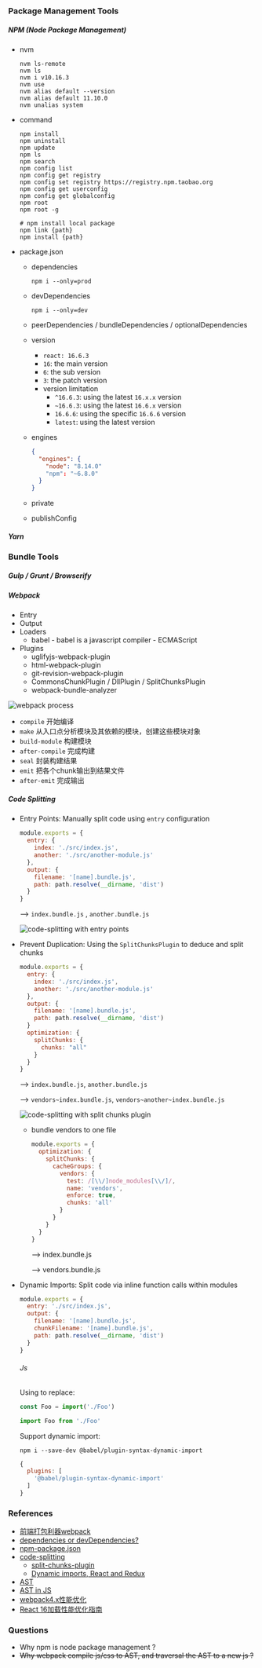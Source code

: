 

### Package Management Tools

##### NPM (Node Package Management)

- nvm

  ```shell
  nvm ls-remote
  nvm ls
  nvm i v10.16.3
  nvm use
  nvm alias default --version
  nvm alias default 11.10.0
  nvm unalias system
  ```

- command

  ```shell
  npm install
  npm uninstall
  npm update
  npm ls
  npm search
  npm config list
  npm config get registry
  npm config set registry https://registry.npm.taobao.org
  npm config get userconfig
  npm config get globalconfig
  npm root
  npm root -g
  
  # npm install local package
  npm link {path}
  npm install {path}
  ```

- package.json

  - dependencies

    ```shell
    npm i --only=prod
    ```

  - devDependencies

    ```shell
    npm i --only=dev
    ```

  - peerDependencies / bundleDependencies / optionalDependencies

  - version

    -  `react: 16.6.3`
      - `16`: the main version
      - `6`: the sub version
      - `3`: the patch version
    - version limitation
      - `^16.6.3`: using the latest `16.x.x` version
      - `~16.6.3`: using the latest `16.6.x` version
      - `16.6.6`: using the specific `16.6.6` version
      - `latest`: using the latest version

  - engines

    ```json
    {
      "engines": {
        "node": "8.14.0"
        "npm": "~6.8.0"
      }
    }
    ```

  - private

  - publishConfig

##### Yarn

### Bundle Tools

##### Gulp / Grunt / Browserify

##### Webpack

- Entry
- Output
- Loaders
  - babel - babel is a javascript compiler - ECMAScript
- Plugins
  - uglifyjs-webpack-plugin
  - html-webpack-plugin
  - git-revision-webpack-plugin
  - CommonsChunkPlugin / DllPlugin / SplitChunksPlugin 
  - webpack-bundle-analyzer

![webpack process](/Users/xinzhang/Downloads/webpack-process.png)

- `compile` 开始编译
- `make` 从入口点分析模块及其依赖的模块，创建这些模块对象
- `build-module` 构建模块
- `after-compile` 完成构建
- `seal` 封装构建结果
- `emit` 把各个chunk输出到结果文件
- `after-emit` 完成输出

##### Code Splitting

- Entry Points: Manually split code using `entry` configuration

  ```js
  module.exports = {
    entry: {
      index: './src/index.js',
      another: './src/another-module.js'
    },
    output: {
      filename: '[name].bundle.js',
      path: path.resolve(__dirname, 'dist')
    }
  }
  ```

  —> `index.bundle.js` , `another.bundle.js`

  ![code-splitting with entry points](images/CodeSplitting_EntryPoints.png)

- Prevent Duplication: Using the `SplitChunksPlugin` to deduce and split chunks

  ```js
  module.exports = {
    entry: {
      index: './src/index.js',
      another: './src/another-module.js'
    },
    output: {
      filename: '[name].bundle.js',
      path: path.resolve(__dirname, 'dist')
    }
    optimization: {
      splitChunks: {
        chunks: "all"
      }
    }
  }
  ```

  —> `index.bundle.js`, `another.bundle.js` 

  —> `vendors~index.bundle.js`, `vendors~another~index.bundle.js`

  ![code-splitting with split chunks plugin](/Users/xinzhang/Documents/code/doc/reading-notes/devops/images/CodeSplitting_SplitChunksPlugin.png)

  - bundle vendors to one file

    ```js
    module.exports = {
      optimization: {
        splitChunks: {
          cacheGroups: {
            vendors: {
              test: /[\\/]node_modules[\\/]/,
              name: 'vendors',
              enforce: true,
              chunks: 'all'
            }
          }
        }
      }
    }
    ```

    —> index.bundle.js

    —> vendors.bundle.js

- Dynamic Imports: Split code via inline function calls within modules

  ```js
  module.exports = {
  	entry: './src/index.js',
    output: {
      filename: '[name].bundle.js',
      chunkFilename: '[name].bundle.js',
      path: path.resolve(__dirname, 'dist')
    }
  }
  ```

  ###### Js

  Using to replace:

  ```js
  const Foo = import('./Foo')
  ```

  ```js
  import Foo from './Foo'
  ```

  Support dynamic import:

  ```shell
  npm i --save-dev @babel/plugin-syntax-dynamic-import
  ```

  ```js
  {
    plugins: [
      '@babel/plugin-syntax-dynamic-import'
    ]
  }
  ```

  

### References

- [前端打包利器webpack](https://juejin.im/post/5c8d172ce51d4548dc2333d0)
- [dependencies or devDependencies?](https://silvenon.com/blog/dependencies-or-devdependencies)
- [npm-package.json](https://docs.npmjs.com/files/package.json#dependencies)
- [code-splitting](https://webpack.js.org/guides/code-splitting/#bundle-analysis)
  - [split-chunks-plugin](https://webpack.js.org/plugins/split-chunks-plugin/)
  - [Dynamic imports, React and Redux](https://codeburst.io/dynamic-imports-react-and-redux-29f6d2d88d77)
- [AST](https://segmentfault.com/a/1190000016231512)
- [AST in JS](https://juejin.im/post/5c2714fb51882575f560503c)
- [webpack4.x性能优化](https://juejin.im/post/5c5a3a64f265da2d8532b606)
- [React 16加载性能优化指南](https://juejin.im/post/5b506ae0e51d45191a0d4ec9)

### Questions

- Why npm is node package management ?
- ~~Why webpack compile js/css to AST, and traversal the AST to a new js ?~~

